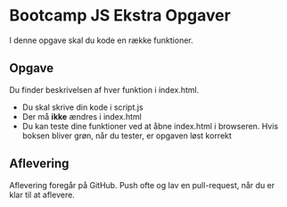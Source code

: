 # Bootcamp JS Ekstra Opgaver

I denne opgave skal du kode en række funktioner. 

## Opgave

Du finder beskrivelsen af hver funktion i index.html.
- Du skal skrive din kode i script.js
- Der må __ikke__ ændres i index.html
- Du kan teste dine funktioner ved at åbne index.html i browseren. Hvis boksen bliver grøn, når du tester, er opgaven løst korrekt

## Aflevering

Aflevering foregår på GitHub. Push ofte og lav en pull-request, når du er klar til at aflevere.